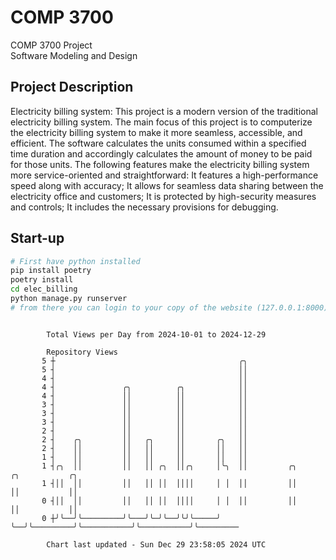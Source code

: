 # COMP 3700
COMP 3700 Project  
Software Modeling and Design
## Project Description
Electricity billing system: This project is a modern version of the traditional electricity billing system. The main focus of this project is to computerize the electricity billing system to make it more seamless, accessible, and efficient. The software calculates the units consumed within a specified time duration and accordingly calculates the amount of money to be paid for those units. The following features make the electricity billing system more service-oriented and straightforward: It features a high-performance speed along with accuracy; It allows for seamless data sharing between the electricity office and customers; It is protected by high-security measures and controls; It includes the necessary provisions for debugging.

## Start-up
```bash
# First have python installed
pip install poetry
poetry install
cd elec_billing
python manage.py runserver
# from there you can login to your copy of the website (127.0.0.1:8000), default creds are admin/admin
```

```

        Total Views per Day from 2024-10-01 to 2024-12-29

        Repository Views
       5 ┼                                         ╭╮
       5 ┤                                         ││
       4 ┤                                         ││
       4 ┤               ╭╮          ╭╮            ││
       4 ┤               ││          ││            ││
       3 ┤               ││          ││            ││
       3 ┤               ││          ││            ││
       3 ┤               ││          ││            ││
       2 ┤               ││          ││            ││
       2 ┤    ╭╮         ││   ╭╮     ││       ╭╮   ││
       2 ┤    ││         ││   ││     ││       ││   ││
       1 ┤    ││         ││   ││     ││       ││   ││
       1 ┤╭╮  ││         ││   ││ ╭╮  ││╭╮     │╰╮  ││         ╭╮           ╭╮           ╭╮
       1 ┤││  ││         ││   ││ ││  ││││     │ │  ││         ││           ││           ││
       0 ┤││  ││         ││   ││ ││  ││││     │ │  ││         ││           ││           ││
       0 ┼╯╰──╯╰─────────╯╰───╯╰─╯╰──╯╰╯╰─────╯ ╰──╯╰─────────╯╰───────────╯╰───────────╯╰─────────

        Chart last updated - Sun Dec 29 23:58:05 2024 UTC
        
```
